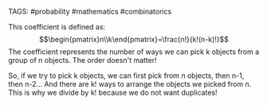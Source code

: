TAGS: #probability #mathematics #combinatorics 

This coefficient is defined as:
$$\begin{pmatrix}n\\k\end{pmatrix}=\frac{n!}{k!(n-k)!}$$
The coefficient represents the number of ways we can pick k objects from a group of n objects. The order doesn't matter! 

So, if we try to pick k objects, we can first pick from n objects, then n-1, then n-2... And there are k! ways to arrange the objects we picked from n. This is why we divide by k! because we do not want duplicates! 